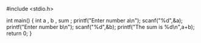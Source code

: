 #include <stdio.h>

int main() 
{
    int a , b , sum ;
    printf("Enter number a\n");
    scanf("%d",&a);
    printf("Enter number b\n");
    scanf("%d",&b);
    printf("The sum is %d\n",a+b);
    return 0;
}
    
